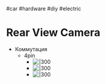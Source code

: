 #car #hardware #diy #electric 
# Rear View Camera
- Коммутация
	- 4pin
		- ![|300](Pasted%20image%2020240414214950.png)
		- ![|300](Pasted%20image%2020240414215012.png)
		- ![|300](Extension%20Cable%20Ends.jpg)